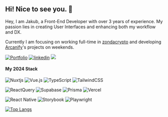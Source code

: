 ## Hi! Nice to see you. 👋

Hey, I am Jakub, a Front-End Developer with over 3 years of experience. My passion lies in creating User Interfaces and enhancing both my workflow and DX. 

Currently I am focusing on working full-time in [zondacrypto](https://zondacrypto.com) and developing [Arcanify](https://www.arcanify.pl/)'s projects on weekends.

[![Portfolio](https://img.shields.io/badge/Portfolio-255E63?style=for-the-badge&logo=About.me&logoColor=white)](https://www.jakubserwin.com/)
[![linkedin](https://img.shields.io/badge/LinkedIn-0077B5?style=for-the-badge&logo=linkedin&logoColor=white)](https://www.linkedin.com/in/jakub-serwin/)
![](https://komarev.com/ghpvc/?username=jakubserwin&style=for-the-badge)


#### My 2024 Stack
![Nuxtjs](https://img.shields.io/badge/nuxt.js-00C58E?style=for-the-badge&logo=nuxtdotjs&logoColor=white)
![Vue.js](https://img.shields.io/badge/vuejs-%2335495e.svg?style=for-the-badge&logo=vuedotjs&logoColor=%234FC08D)
![TypeScript](https://img.shields.io/badge/typescript-%23007ACC.svg?style=for-the-badge&logo=typescript&logoColor=white)
![TailwindCSS](https://img.shields.io/badge/tailwindcss-%2338B2AC.svg?style=for-the-badge&logo=tailwind-css&logoColor=white)

![ReactQuery](https://img.shields.io/badge/React_Query-FF4154?style=for-the-badge&logo=ReactQuery&logoColor=white)
![Supabase](https://img.shields.io/badge/Supabase-181818?style=for-the-badge&logo=supabase&logoColor=white)
![Prisma](https://img.shields.io/badge/Prisma-3982CE?style=for-the-badge&logo=Prisma&logoColor=white)
![Vercel](https://img.shields.io/badge/Vercel-000000?style=for-the-badge&logo=vercel&logoColor=white)


![React Native](https://img.shields.io/badge/react_native-%2320232a.svg?style=for-the-badge&logo=react&logoColor=%2361DAFB)
![Storybook](https://img.shields.io/badge/-Storybook-FF4785?style=for-the-badge&logo=storybook&logoColor=white)
![Playwright](https://img.shields.io/badge/Playwright-45ba4b?style=for-the-badge&logo=Playwright&logoColor=white)

[![Top Langs](https://github-readme-stats.vercel.app/api/top-langs/?username=jakubserwin&layout=compact&exclude_repo=university-courses,Practice)](https://github.com/anuraghazra/github-readme-stats)

